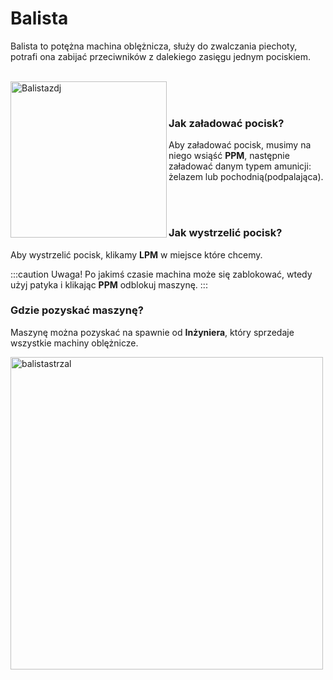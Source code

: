 # Balista
Balista to potężna machina oblężnicza, służy do zwalczania piechoty, potrafi ona zabijać przeciwników z dalekiego zasięgu jednym pociskiem.
<br></br>
<div class="box">
    <img 
    src={require('./img/balista.png').default}
    align="left"
    alt="Balistazdj"
    width="250"
    />
</div>



<br></br>

### Jak załadować pocisk?

Aby załadować pocisk, musimy na niego wsiąść **PPM**, następnie załadować danym typem amunicji: żelazem lub pochodnią(podpalająca).

<br></br>

### Jak wystrzelić pocisk?

Aby wystrzelić pocisk, klikamy **LPM** w miejsce które chcemy.

:::caution Uwaga!
Po jakimś czasie machina może się zablokować, wtedy użyj patyka i klikając **PPM** odblokuj maszynę.
:::

### Gdzie pozyskać maszynę?
Maszynę można pozyskać na spawnie od **Inżyniera**, który sprzedaje wszystkie machiny oblężnicze.

<div class="box">
    <img 
    src={require('./img/balista.gif').default}
    alt="balistastrzal"
    width="500"
    />
</div>

